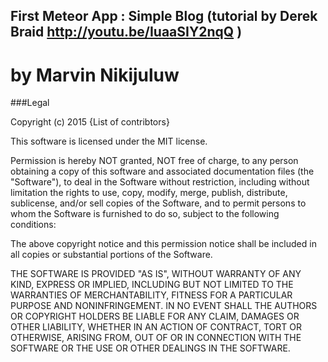 ## First Meteor App : Simple Blog (tutorial by Derek Braid  http://youtu.be/IuaaSIY2nqQ )


# by Marvin Nikijuluw 
 
###Legal

Copyright (c) 2015 {List of contribtors}

This software is licensed under the MIT license.

Permission is hereby NOT granted, NOT free of charge, to any person obtaining a copy of this software and associated documentation files (the "Software"), to deal in the Software without restriction, including without limitation the rights to use, copy, modify, merge, publish, distribute, sublicense, and/or sell copies of the Software, and to permit persons to whom the Software is furnished to do so, subject to the following conditions:

The above copyright notice and this permission notice shall be included in all copies or substantial portions of the Software.

THE SOFTWARE IS PROVIDED "AS IS", WITHOUT WARRANTY OF ANY KIND, EXPRESS OR IMPLIED, INCLUDING BUT NOT LIMITED TO THE WARRANTIES OF MERCHANTABILITY, FITNESS FOR A PARTICULAR PURPOSE AND NONINFRINGEMENT. IN NO EVENT SHALL THE AUTHORS OR COPYRIGHT HOLDERS BE LIABLE FOR ANY CLAIM, DAMAGES OR OTHER LIABILITY, WHETHER IN AN ACTION OF CONTRACT, TORT OR OTHERWISE, ARISING FROM, OUT OF OR IN CONNECTION WITH THE SOFTWARE OR THE USE OR OTHER DEALINGS IN THE SOFTWARE.